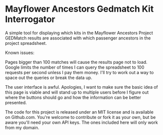 # Mayflower Ancestors Gedmatch Kit Interrogator

A simple tool for displaying which kits in the Mayflower Ancestors Project GEDMatch results are associated with which passenger ancestors in the project spreadsheet.

Known issues:

Pages bigger than 100 matches will cause the results page not to load. Google limits the number of times I can query the spreadsheet to 100 requests per second unless I pay them money. I'll try to work out a way to space out the queries or break the data up.

The user interface is awful. Apologies, I want to make sure the basic idea of this page is viable and will stand up to multiple users before I figure out where the buttons should go and how the information can be better presented.

The code for this project is released under an MIT license and is available on Github.com. You're welcome to contribute or fork it as your own, but be aware you'll need your own API keys. The ones included here will only work from my domain.
